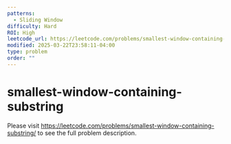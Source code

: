 ```yaml
---
patterns:
  - Sliding Window
difficulty: Hard
ROI: High
leetcode_url: https://leetcode.com/problems/smallest-window-containing-substring/
modified: 2025-03-22T23:58:11-04:00
type: problem
order: ""
---
```


# smallest-window-containing-substring

Please visit https://leetcode.com/problems/smallest-window-containing-substring/ to see the full problem description.
